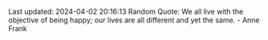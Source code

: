 Last updated: 2024-04-02 20:16:13
Random Quote: We all live with the objective of being happy; our lives are all different and yet the same. - Anne Frank